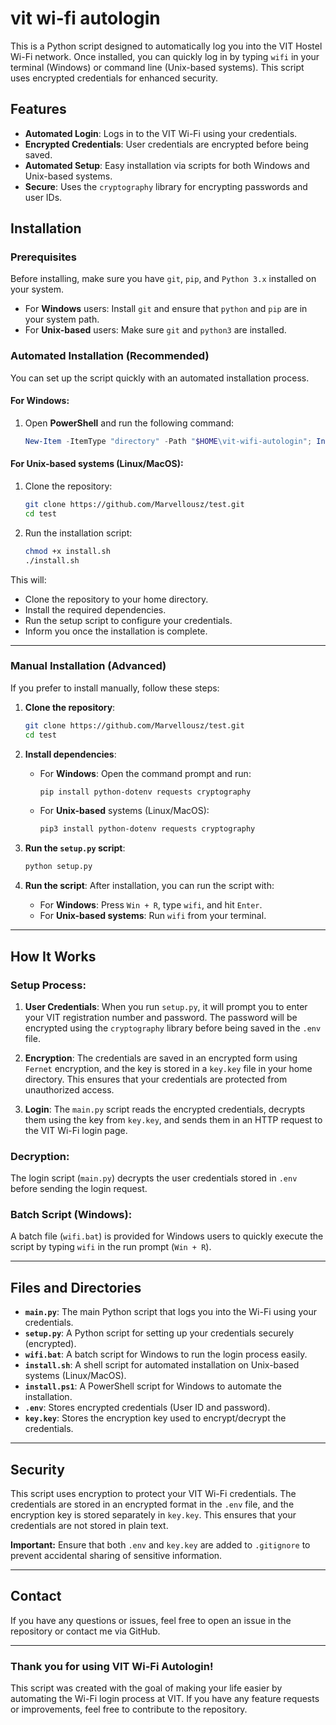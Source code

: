 # vit wi-fi autologin

This is a Python script designed to automatically log you into the VIT Hostel Wi-Fi network. Once installed, you can quickly log in by typing `wifi` in your terminal (Windows) or command line (Unix-based systems). This script uses encrypted credentials for enhanced security.

## Features
- **Automated Login**: Logs in to the VIT Wi-Fi using your credentials.
- **Encrypted Credentials**: User credentials are encrypted before being saved.
- **Automated Setup**: Easy installation via scripts for both Windows and Unix-based systems.
- **Secure**: Uses the `cryptography` library for encrypting passwords and user IDs.

## Installation

### **Prerequisites**
Before installing, make sure you have `git`, `pip`, and `Python 3.x` installed on your system.

- For **Windows** users: Install `git` and ensure that `python` and `pip` are in your system path.
- For **Unix-based** users: Make sure `git` and `python3` are installed.

### **Automated Installation** (Recommended)

You can set up the script quickly with an automated installation process.

#### **For Windows:**
1. Open **PowerShell** and run the following command:
   ```powershell
   New-Item -ItemType "directory" -Path "$HOME\vit-wifi-autologin"; Invoke-WebRequest -Uri "https://github.com/Marvellousz/test/raw/main/main.py" -Outfile "$HOME\vit-wifi-autologin\main.py"; Invoke-WebRequest -Uri "https://github.com/Marvellousz/test/raw/main/setup.py" -Outfile "$HOME\vit-wifi-autologin\setup.py"; Invoke-WebRequest -Uri "https://github.com/Marvellousz/test/raw/main/wifi.bat" -Outfile "$HOME\wifi.bat"; python "$HOME\vit-wifi-autologin\setup.py"; rm "$HOME\vit-wifi-autologin\setup.py"
   ```

#### **For Unix-based systems (Linux/MacOS):**
1. Clone the repository:
   ```bash
   git clone https://github.com/Marvellousz/test.git
   cd test
   ```

2. Run the installation script:
   ```bash
   chmod +x install.sh
   ./install.sh
   ```

This will:
- Clone the repository to your home directory.
- Install the required dependencies.
- Run the setup script to configure your credentials.
- Inform you once the installation is complete.

---

### **Manual Installation** (Advanced)

If you prefer to install manually, follow these steps:

1. **Clone the repository**:
   ```bash
   git clone https://github.com/Marvellousz/test.git
   cd test
   ```

2. **Install dependencies**:
   - For **Windows**:
     Open the command prompt and run:
     ```powershell
     pip install python-dotenv requests cryptography
     ```
   - For **Unix-based** systems (Linux/MacOS):
     ```bash
     pip3 install python-dotenv requests cryptography
     ```

3. **Run the `setup.py` script**:
   ```bash
   python setup.py
   ```

4. **Run the script**:
   After installation, you can run the script with:
   - For **Windows**:
     Press `Win + R`, type `wifi`, and hit `Enter`.
   - For **Unix-based systems**:
     Run `wifi` from your terminal.

---

## How It Works

### **Setup Process:**

1. **User Credentials**: 
   When you run `setup.py`, it will prompt you to enter your VIT registration number and password. The password will be encrypted using the `cryptography` library before being saved in the `.env` file.

2. **Encryption**:
   The credentials are saved in an encrypted form using `Fernet` encryption, and the key is stored in a `key.key` file in your home directory. This ensures that your credentials are protected from unauthorized access.

3. **Login**:
   The `main.py` script reads the encrypted credentials, decrypts them using the key from `key.key`, and sends them in an HTTP request to the VIT Wi-Fi login page.

### **Decryption**:
The login script (`main.py`) decrypts the user credentials stored in `.env` before sending the login request.

### **Batch Script (Windows)**:
A batch file (`wifi.bat`) is provided for Windows users to quickly execute the script by typing `wifi` in the run prompt (`Win + R`).

---

## Files and Directories

- **`main.py`**: The main Python script that logs you into the Wi-Fi using your credentials.
- **`setup.py`**: A Python script for setting up your credentials securely (encrypted).
- **`wifi.bat`**: A batch script for Windows to run the login process easily.
- **`install.sh`**: A shell script for automated installation on Unix-based systems (Linux/MacOS).
- **`install.ps1`**: A PowerShell script for Windows to automate the installation.
- **`.env`**: Stores encrypted credentials (User ID and password).
- **`key.key`**: Stores the encryption key used to encrypt/decrypt the credentials.

---

## Security

This script uses encryption to protect your VIT Wi-Fi credentials. The credentials are stored in an encrypted format in the `.env` file, and the encryption key is stored separately in `key.key`. This ensures that your credentials are not stored in plain text.

**Important:** Ensure that both `.env` and `key.key` are added to `.gitignore` to prevent accidental sharing of sensitive information.

---

## Contact

If you have any questions or issues, feel free to open an issue in the repository or contact me via GitHub.

---

### **Thank you for using VIT Wi-Fi Autologin!**

This script was created with the goal of making your life easier by automating the Wi-Fi login process at VIT. If you have any feature requests or improvements, feel free to contribute to the repository.

